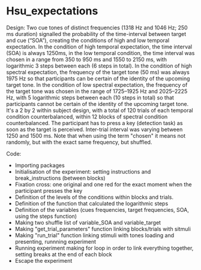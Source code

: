 # Hsu_expectations
Design:
Two cue tones of distinct frequencies (1318 Hz and 1046 Hz; 250 ms duration) signalled the probability of the time-interval between target and cue (“SOA”), creating the conditions of high and low temporal expectation. In the condition of high temporal expectation, the time interval (SOA) is always 1250ms, in the low temporal condition, the time interval was chosen in a range from 350 to 950 ms and 1550 to 2150 ms, with logarithmic 3 steps between each (6 steps in total). In the condition of high spectral expectation, the frequency of the target tone (50 ms) was always 1975 Hz so that participants can be certain of the identity of the upcoming target tone. In the condition of low spectral expectation, the frequency of the target tone was chosen in the range of 1725–1925 Hz and 2025–2225 Hz, with 5 logarithmic steps between each (10 steps in total) so that participants cannot be certain of the identity of the upcoming target tone. It's a 2 by 2 within subject design, with a total of 120 trials of each temporal condition counterbalanced, within 12 blocks of spectral condition counterbalanced. The participant has to press a key (detection task) as soon as the target is perceived. Inter-trial interval was varying between 1250 and 1500 ms.
Note that when using the term "chosen" it means not randomly, but with the exact same frequency, but shuffled.

Code: 
* Importing packages
* Initialisation of the experiment: setting instructions and break_instructions (between blocks)
* Fixation cross: one original and one red for the exact moment when the participant presses the key
* Definition of the levels of the conditions within blocks and trials.
* Definition of the function that calculated the logarithmic steps
* Definition of the variables (cues frequencies, target frequencies, SOA, using the steps function)
* Making two shuffle list of variable_SOA and variable_target
* Making "get_trial_parameters" function linking blocks/trials with sitmuli
* Making "run_trial" function linking stimuli with tones loading and presenting, runnning experiment
* Running experiment making for loop in order to link everything together, setting breaks at the end of each block
* Escape the experiment
